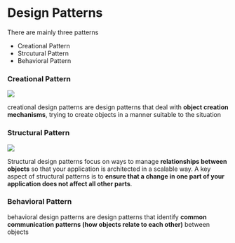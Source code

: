 # Design Patterns
 There are mainly three patterns
 - Creational Pattern
 - Strcutural Pattern
 - Behavioral Pattern
 
### Creational Pattern
![](http://i.imgur.com/RJfPvta.png)

creational design patterns are design patterns that deal with **object creation
mechanisms**, trying to create objects in a manner suitable to the situation

### Structural Pattern
![](http://i.imgur.com/ODnWAu3.jpg)

Structural design patterns focus on ways to manage **relationships between objects** so that your application is architected in a scalable way. A key aspect of structural patterns is to **ensure that a change in one part of your application does not affect all other parts**.

### Behavioral Pattern
 behavioral design patterns are design patterns that identify **common communication patterns (how objects relate to each other)** between objects
